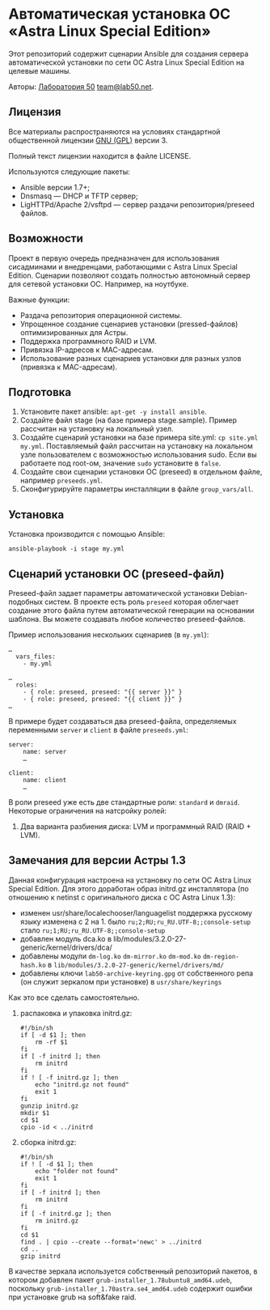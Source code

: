 # Автоматическая установка ОС «Astra Linux Special Edition»

Этот репозиторий содержит сценарии Ansible для создания сервера
автоматической установки по сети ОС Astra Linux Special Edition
на целевые машины.

Авторы: [Лаборатория 50](http://лаборатория50.рф) team@lab50.net.

## Лицензия

Все материалы распространяются на условиях
стандартной общественной лицензии [GNU (GPL)](http://www.gnu.org/copyleft/gpl.html) версии 3.

Полный текст лицензии находится в файле LICENSE.

Используются следующие пакеты:

 - Ansible версии 1.7+;
 - Dnsmasq — DHCP и TFTP сервер;
 - LigHTTPd/Apache 2/vsftpd — сервер раздачи репозитория/preseed файлов.

## Возможности

Проект в первую очередь предназначен для использования сисадминами и внедренцами,
работающими с Astra Linux Special Edition. Сценарии позволяют создать полностью
автономный сервер для сетевой установки ОС. Например, на ноутбуке.

Важные функции:

 - Раздача репозитория операционной системы.
 - Упрощенное создание сценариев установки (pressed-файлов) оптимизированных
   для Астры.
 - Поддержка программного RAID и LVM.
 - Привязка IP-адресов к MAC-адресам.
 - Использование разных сценариев установки для разных узлов (привязка к MAC-адресам).

## Подготовка

 1. Установите пакет ansible: `apt-get -y install ansible`.
 2. Создайте файл stage (на базе примера stage.sample). Пример рассчитан на установку
    на локальный узел.
 3. Создайте сценарий установки на базе примера site.yml: `cp site.yml my.yml`.
    Поставляемый файл рассчитан на установку на локальном узле пользователем с
    возможностью использования sudo. Если вы работаете под root-ом, значение
    `sudo` установите в `false`.
 4. Создайте свои сценарии установки ОС (preseed) в отдельном файле, например
    `preseeds.yml`.
 5. Сконфигурируйте параметры инсталляции в файле `group_vars/all`.

## Установка

Установка производится с помощью Ansible:

    ansible-playbook -i stage my.yml

## Сценарий установки ОС (preseed-файл)

Preseed-файл задает параметры автоматической установки Debian-подобных систем.
В проекте есть роль `preseed` которая облегчает создание этого файла путем
автоматической генерации на основании шаблона. Вы можете создавать любое
количество preseed-файлов.

Пример использования нескольких сценариев (в `my.yml`):

    …
      vars_files:
        - my.yml

    …
      roles:
        - { role: preseed, preseed: "{{ server }}" }
        - { role: preseed, preseed: "{{ client }}" }
    …

В примере будет создаваться два preseed-файла, определяемых переменными
`server` и `client` в файле `preseeds.yml`:

    server:
        name: server
        …

    client:
        name: client
        …

В роли preseed уже есть две стандартные роли: `standard` и `dmraid`.
Некоторые ограничения на натсройку ролей:

 1. Два варианта разбиения диска: LVM и программный RAID (RAID + LVM).

## Замечания для версии Астры 1.3

Данная конфигурация настроена на установку по сети ОС Astra Linux Special Edition.
Для этого доработан образ initrd.gz инсталлятора (по отношению к netinst
c оригинального диска с ОС Astra Linux 1.3):

 - изменен usr/share/localechooser/languagelist поддержка русскому языку изменена с 2 на 1.
   было `ru;2;RU;ru_RU.UTF-8;;console-setup` стало `ru;1;RU;ru_RU.UTF-8;;console-setup`
 - добавлен модуль dca.ko в lib/modules/3.2.0-27-generic/kernel/drivers/dca/
 - добавлены модули `dm-log.ko` `dm-mirror.ko` `dm-mod.ko` `dm-region-hash.ko`
   в `lib/modules/3.2.0-27-generic/kernel/drivers/md/`
 - добавлены ключи `lab50-archive-keyring.gpg` от собственного репа
   (он служит зеркалом при установке) в `usr/share/keyrings`

Как это все сделать самостоятельно.

 1. распаковка и упаковка initrd.gz:

        #!/bin/sh
        if [ -d $1 ]; then
            rm -rf $1
        fi
        if [ -f initrd ]; then
            rm initrd
        fi
        if ! [ -f initrd.gz ]; then
            echo "initrd.gz not found"
            exit 1
        fi
        gunzip initrd.gz
        mkdir $1
        cd $1
        cpio -id < ../initrd

 2. сборка initrd.gz:

        #!/bin/sh
        if ! [ -d $1 ]; then
            echo "folder not found"
            exit 1
        fi
        if [ -f initrd ]; then
            rm initrd
        fi
        if [ -f initrd.gz ]; then
            rm initrd.gz
        fi
        cd $1
        find . | cpio --create --format='newc' > ../initrd
        cd ..
        gzip initrd

В качестве зеркала используется собственный репозиторий пакетов, в котором добавлен пакет
`grub-installer_1.78ubuntu8_amd64.udeb`, поскольку `grub-installer_1.70astra.se4_amd64.udeb` содержит
ошибки при установке grub на soft&fake raid.


